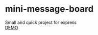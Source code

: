 # mini-message-board
Small and quick project for express  
[DEMO](https://pure-dusk-90010.herokuapp.com/)
